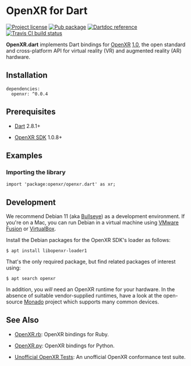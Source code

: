 OpenXR for Dart
===============

[![Project license](https://img.shields.io/badge/license-Public%20Domain-blue.svg)](https://unlicense.org)
[![Pub package](https://img.shields.io/pub/v/openxr.svg)](https://pub.dev/packages/openxr)
[![Dartdoc reference](https://img.shields.io/badge/dartdoc-reference-blue.svg)](https://pub.dev/documentation/openxr/latest/)
[![Travis CI build status](https://img.shields.io/travis/drydart/openxr/master.svg)](https://travis-ci.org/drydart/openxr.dart)

**OpenXR.dart** implements Dart bindings for [OpenXR](https://www.khronos.org/openxr/)
[1.0](https://www.khronos.org/registry/OpenXR/specs/1.0/html/xrspec.html),
the open standard and cross-platform API for virtual reality (VR) and
augmented reality (AR) hardware.

Installation
------------

    dependencies:
      openxr: ^0.0.4

Prerequisites
-------------

- [Dart](https://dart.dev) 2.8.1+

- [OpenXR SDK](https://github.com/KhronosGroup/OpenXR-SDK) 1.0.8+

Examples
--------

### Importing the library

    import 'package:openxr/openxr.dart' as xr;

Development
-----------

We recommend Debian 11 (aka [Bullseye](https://www.debian.org/releases/bullseye/))
as a development environment. If you're on a Mac, you can run Debian in a
virtual machine using [VMware Fusion](https://www.vmware.com/products/fusion.html)
or [VirtualBox](https://www.virtualbox.org).

Install the Debian packages for the OpenXR SDK's loader as follows:

    $ apt install libopenxr-loader1

That's the only required package, but find related packages of interest using:

    $ apt search openxr

In addition, you _will_ need an OpenXR runtime for your hardware. In the
absence of suitable vendor-supplied runtimes, have a look at the open-source
[Monado](https://monado.freedesktop.org) project which supports many common
devices.

See Also
--------

- [OpenXR.rb](https://github.com/dryruby/openxr.rb):
  OpenXR bindings for Ruby.

- [OpenXR.py](https://github.com/drypy/openxr.py):
  OpenXR bindings for Python.

- [Unofficial OpenXR Tests](https://github.com/artob/openxr-rspec):
  An unofficial OpenXR conformance test suite.
